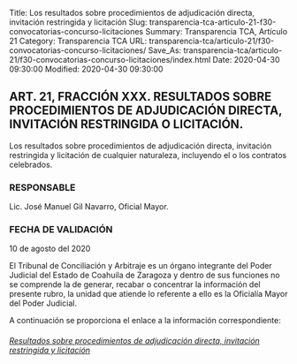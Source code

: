 Title: Los resultados sobre procedimientos de adjudicación directa, invitación restringida y licitación
Slug: transparencia-tca-articulo-21-f30-convocatorias-concurso-licitaciones
Summary: Transparencia TCA, Artículo 21
Category: Transparencia TCA
URL: transparencia-tca/articulo-21/f30-convocatorias-concurso-licitaciones/
Save_As: transparencia-tca/articulo-21/f30-convocatorias-concurso-licitaciones/index.html
Date: 2020-04-30 09:30:00
Modified: 2020-04-30 09:30:00


## ART. 21, FRACCIÓN XXX. RESULTADOS SOBRE PROCEDIMIENTOS DE ADJUDICACIÓN DIRECTA, INVITACIÓN RESTRINGIDA O LICITACIÓN.

Los resultados sobre procedimientos de adjudicación directa, invitación restringida y licitación de cualquier naturaleza, incluyendo el o los contratos celebrados.

### RESPONSABLE

Lic. José Manuel Gil Navarro, Oficial Mayor.

### FECHA DE VALIDACIÓN

10 de agosto del 2020

El Tribunal de Conciliación y Arbitraje es un órgano integrante del Poder Judicial del Estado de Coahuila de Zaragoza y dentro de sus funciones no se comprende la de generar, recabar o concentrar la información del presente rubro, la unidad que atiende lo referente a ello es la Oficialía Mayor del Poder Judicial.

A continuación se proporciona el enlace a la información correspondiente:

###### [Resultados sobre procedimientos de adjudicación directa, invitación restringida y licitación](https://www.pjecz.gob.mx/transparencia/articulo-21/f30-convocatorias-concurso-licitaciones/)


